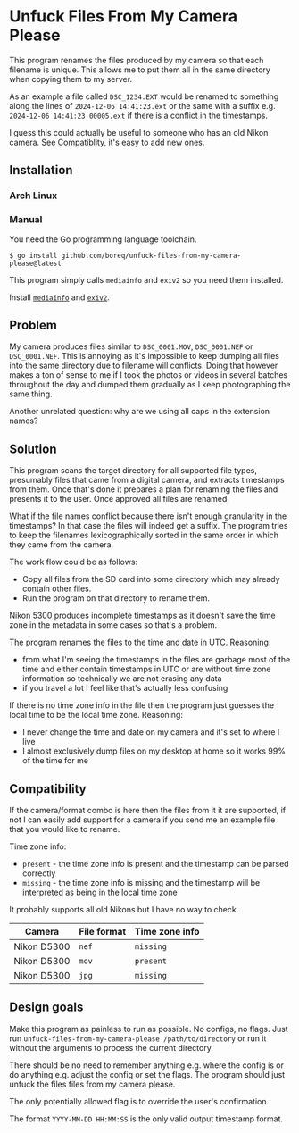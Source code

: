 # Unfuck Files From My Camera Please

This program renames the files produced by my camera so that each filename is
unique. This allows me to put them all in the same directory when copying them
to my server.

As an example a file called `DSC_1234.EXT` would be renamed to something along
the lines of `2024-12-06 14:41:23.ext` or the same with a suffix e.g.
`2024-12-06 14:41:23 00005.ext` if there is a conflict in the timestamps.

I guess this could actually be useful to someone who has an old Nikon camera.
See [Compatiblity](#compatibility), it's easy to add new ones.

## Installation

### Arch Linux

### Manual

You need the Go programming language toolchain.

    $ go install github.com/boreq/unfuck-files-from-my-camera-please@latest

This program simply calls `mediainfo` and `exiv2` so you need them installed.


Install [`mediainfo`](https://archlinux.org/packages/extra/x86_64/mediainfo/)
and [`exiv2`](https://archlinux.org/packages/extra/x86_64/exiv2/).

## Problem

My camera produces files similar to `DSC_0001.MOV`, `DSC_0001.NEF` or
`DSC_0001.NEF`. This is annoying as it's impossible to keep dumping all files
into the same directory due to filename will conflicts. Doing that however makes
a ton of sense to me if I took the photos or videos in several batches
throughout the day and dumped them gradually as I keep photographing the same
thing. 

Another unrelated question: why are we using all caps in the extension names?

## Solution

This program scans the target directory for all supported file types, presumably
files that came from a digital camera, and extracts timestamps from them.  Once
that's done it prepares a plan for renaming the files and presents it to the
user. Once approved all files are renamed.

What if the file names conflict because there isn't enough granularity in the
timestamps? In that case the files will indeed get a suffix. The program tries
to keep the filenames lexicographically sorted in the same order in which they
came from the camera.

The work flow could be as follows:
- Copy all files from the SD card into some directory which may already contain
other files.
- Run the program on that directory to rename them.

Nikon 5300 produces incomplete timestamps as it doesn't save the time zone in
the metadata in some cases so that's a problem.

The program renames the files to the time and date in UTC. Reasoning:
- from what I'm seeing the timestamps in the files are garbage most of the time
  and either contain timestamps in UTC or are without time zone information so
  technically we are not erasing any data
- if you travel a lot I feel like that's actually less confusing

If there is no time zone info in the file then the program just guesses the
local time to be the local time zone. Reasoning:
- I never change the time and date on my camera and it's set to where I live
- I almost exclusively dump files on my desktop at home so it works 99% of the
  time for me

## Compatibility

If the camera/format combo is here then the files from it it are supported, if
not I can easily add support for a camera if you send me an example file that
you would like to rename. 

Time zone info:
- `present` - the time zone info is present and the timestamp can be parsed correctly
- `missing` - the time zone info is missing and the timestamp will be interpreted as being in the local time zone

It probably supports all old Nikons but I have no way to check.

| Camera | File format | Time zone info | 
| --- | --- | --- |
| Nikon D5300 | `nef` | `missing` |
| Nikon D5300 | `mov` | `present` |
| Nikon D5300 | `jpg` | `missing` |

## Design goals

Make this program as painless to run as possible. No configs, no flags. Just
run `unfuck-files-from-my-camera-please /path/to/directory` or run it without
the arguments to process the current directory.

There should be no need to remember anything e.g. where the config is or do
anything e.g. adjust the config or set the flags. The program should just
unfuck the files files from my camera please. 

The only potentially allowed flag is to override the user's confirmation.

The format `YYYY-MM-DD HH:MM:SS` is the only valid output timestamp format.

